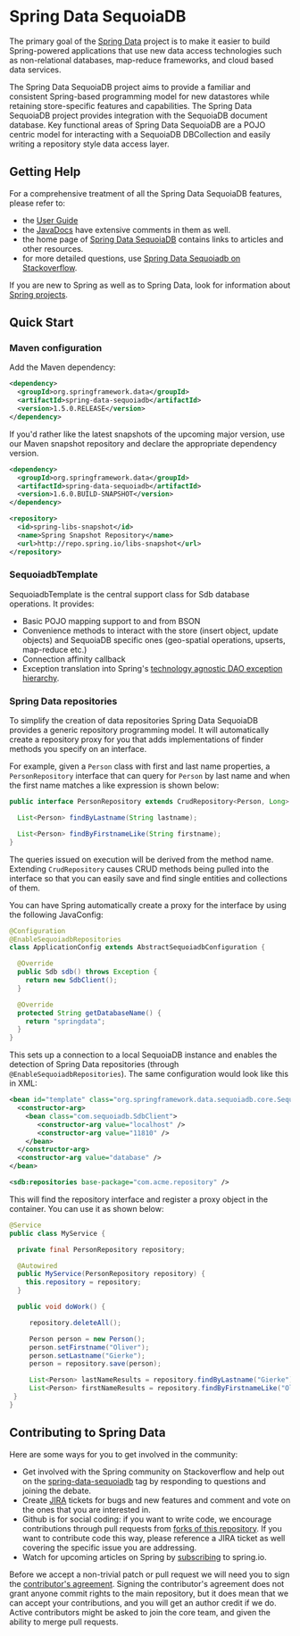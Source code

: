 # Spring Data SequoiaDB

The primary goal of the [Spring Data](http://projects.spring.io/spring-data) project is to make it easier to build Spring-powered applications that use new data access technologies such as non-relational databases, map-reduce frameworks, and cloud based data services.

The Spring Data SequoiaDB project aims to provide a familiar and consistent Spring-based programming model for new datastores while retaining store-specific features and capabilities. The Spring Data SequoiaDB project provides integration with the SequoiaDB document database. Key functional areas of Spring Data SequoiaDB are a POJO centric model for interacting with a SequoiaDB DBCollection and easily writing a repository style data access layer.

## Getting Help

For a comprehensive treatment of all the Spring Data SequoiaDB features, please refer to:

* the [User Guide](http://docs.spring.io/spring-data/sequoiadb/docs/current/reference/html/)
* the [JavaDocs](http://docs.spring.io/spring-data/sequoiadb/docs/current/api/) have extensive comments in them as well.
* the home page of [Spring Data SequoiaDB](http://projects.spring.io/spring-data-sequoiadb) contains links to articles and other resources.
* for more detailed questions, use [Spring Data Sequoiadb on Stackoverflow](http://stackoverflow.com/questions/tagged/spring-data-sequoiadb).

If you are new to Spring as well as to Spring Data, look for information about [Spring projects](http://projects.spring.io/).


## Quick Start

### Maven configuration

Add the Maven dependency:

```xml
<dependency>
  <groupId>org.springframework.data</groupId>
  <artifactId>spring-data-sequoiadb</artifactId>
  <version>1.5.0.RELEASE</version>
</dependency>
```

If you'd rather like the latest snapshots of the upcoming major version, use our Maven snapshot repository and declare the appropriate dependency version.

```xml
<dependency>
  <groupId>org.springframework.data</groupId>
  <artifactId>spring-data-sequoiadb</artifactId>
  <version>1.6.0.BUILD-SNAPSHOT</version>
</dependency>

<repository>
  <id>spring-libs-snapshot</id>
  <name>Spring Snapshot Repository</name>
  <url>http://repo.spring.io/libs-snapshot</url>
</repository>
```

### SequoiadbTemplate

SequoiadbTemplate is the central support class for Sdb database operations. It provides:

* Basic POJO mapping support to and from BSON
* Convenience methods to interact with the store (insert object, update objects) and SequoiaDB specific ones (geo-spatial operations, upserts, map-reduce etc.)
* Connection affinity callback
* Exception translation into Spring's [technology agnostic DAO exception hierarchy](http://docs.spring.io/spring/docs/current/spring-framework-reference/html/dao.html#dao-exceptions).

### Spring Data repositories

To simplify the creation of data repositories Spring Data SequoiaDB provides a generic repository programming model. It will automatically create a repository proxy for you that adds implementations of finder methods you specify on an interface.

For example, given a `Person` class with first and last name properties, a `PersonRepository` interface that can query for `Person` by last name and when the first name matches a like expression is shown below:

```java
public interface PersonRepository extends CrudRepository<Person, Long> {

  List<Person> findByLastname(String lastname);

  List<Person> findByFirstnameLike(String firstname);
}
```

The queries issued on execution will be derived from the method name. Extending `CrudRepository` causes CRUD methods being pulled into the interface so that you can easily save and find single entities and collections of them.

You can have Spring automatically create a proxy for the interface by using the following JavaConfig:

```java
@Configuration
@EnableSequoiadbRepositories
class ApplicationConfig extends AbstractSequoiadbConfiguration {

  @Override
  public Sdb sdb() throws Exception {
    return new SdbClient();
  }

  @Override
  protected String getDatabaseName() {
    return "springdata";
  }
}
```

This sets up a connection to a local SequoiaDB instance and enables the detection of Spring Data repositories (through `@EnableSequoiadbRepositories`). The same configuration would look like this in XML:

```xml
<bean id="template" class="org.springframework.data.sequoiadb.core.SequoiadbTemplate">
  <constructor-arg>
    <bean class="com.sequoiadb.SdbClient">
       <constructor-arg value="localhost" />
       <constructor-arg value="11810" />
    </bean>
  </constructor-arg>
  <constructor-arg value="database" />
</bean>

<sdb:repositories base-package="com.acme.repository" />
```

This will find the repository interface and register a proxy object in the container. You can use it as shown below:

```java
@Service
public class MyService {

  private final PersonRepository repository;

  @Autowired
  public MyService(PersonRepository repository) {
    this.repository = repository;
  }

  public void doWork() {

     repository.deleteAll();

     Person person = new Person();
     person.setFirstname("Oliver");
     person.setLastname("Gierke");
     person = repository.save(person);

     List<Person> lastNameResults = repository.findByLastname("Gierke");
     List<Person> firstNameResults = repository.findByFirstnameLike("Oli*");
 }
}
```

## Contributing to Spring Data

Here are some ways for you to get involved in the community:

* Get involved with the Spring community on Stackoverflow and help out on the [spring-data-sequoiadb](http://stackoverflow.com/questions/tagged/spring-data-sequoiadb) tag by responding to questions and joining the debate.
* Create [JIRA](https://jira.springframework.org/browse/DATADOC) tickets for bugs and new features and comment and vote on the ones that you are interested in.  
* Github is for social coding: if you want to write code, we encourage contributions through pull requests from [forks of this repository](http://help.github.com/forking/). If you want to contribute code this way, please reference a JIRA ticket as well covering the specific issue you are addressing.
* Watch for upcoming articles on Spring by [subscribing](http://spring.io/blog) to spring.io.

Before we accept a non-trivial patch or pull request we will need you to sign the [contributor's agreement](https://support.springsource.com/spring_committer_signup).  Signing the contributor's agreement does not grant anyone commit rights to the main repository, but it does mean that we can accept your contributions, and you will get an author credit if we do.  Active contributors might be asked to join the core team, and given the ability to merge pull requests.
